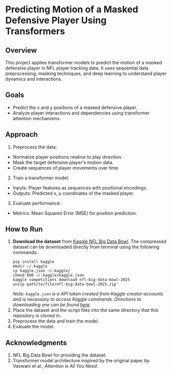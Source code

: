 # Predicting Motion of a Masked Defensive Player Using Transformers

## Overview

This project applies transformer models to predict the motion of a masked defensive player in NFL player tracking data. It uses sequential data preprocessing, masking techniques, and deep learning to understand player dynamics and interactions.

## Goals

- Predict the x and y positions of a masked defensive player.
- Analyze player interactions and dependencies using transformer attention mechanisms.

## Approach

1. Preprocess the data:
  - Normalize player positions relative to play direction.
  - Mask the target defensive player's motion data.
  - Create sequences of player movements over time.
2. Train a transformer model:
  - Inputs: Player features as sequences with positional encodings.
  - Outputs: Predicted x, y coordinates of the masked player.
3. Evaluate performance:
  - Metrics: Mean Squared Error (MSE) for position prediction.

## How to Run
1. **Download the dataset** from [Kaggle NFL Big Data Bowl](https://www.kaggle.com/competitions/nfl-big-data-bowl-2025/data).
    The compressed dataset can be downloaded directly from terminal using the following commands:
    ```
    pip install kaggle
    mkdir ~/.kaggle
    cp kaggle.json ~/.kaggle/
    chmod 600 ~/.kaggle/kaggle.json
    kaggle competitions download nfl-big-data-bowl-2025
    unzip path/to/file/nfl-big-data-bowl-2025.zip'
    ```
    *Note: `kaggle.json` is a API token created from Kaggle creator accounts and is necessary to access Kaggle commands. Directions to downloading one can be found [here](https://www.kaggle.com/docs/api).*
2. Place the dataset and the script files into the same directory that this repository is cloned in.
3. Preprocess the data and train the model.
4. Evaluate the model.


## Acknowledgments

1. NFL Big Data Bowl for providing the dataset.
2. Transformer model architecture inspired by the original paper by Vaswani et al., *Attention is All You Need*.
